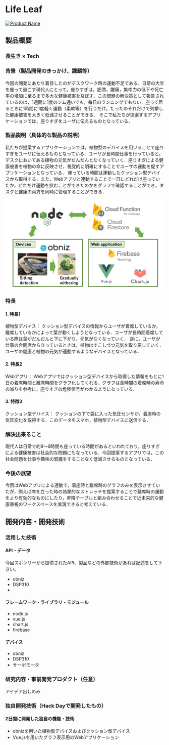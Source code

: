 # Life Leaf

[![Product Name](image.png)](https://www.youtube.com/watch?v=G5rULR53uMk)

## 製品概要
### 長生き × Tech

### 背景（製品開発のきっかけ、課題等）
今回の開発にあたり着目したのがデスクワーク時の運動不足である．日常の大半を座って過ごす現代人にとって，座りすぎは，肥満，腰痛，集中力の低下や死亡率の増加に至るまで多大な健康被害を及ぼす．この問題の解決策として報告されているのは，1週間に1度のジム通いでも，毎日のランニングでもない．座って居るときに1時間に1度軽く運動（柔軟等）を行うだけ，たったのそれだけで列挙した健康被害を大きく低減させることができる．
そこで私たちが提案するアプリケーションでは，座りすぎをユーザに伝えるものとなっている．
### 製品説明（具体的な製品の説明）
私たちが提案するアプリケーションでは，植物型のデバイスを用いることで座りすぎをユーザに伝えるものとなっている．ユーザが長時間仕事を行っていると，
デスクにおいてある植物の元気がだんだんとなくなっていく．座りすぎによる健康被害を植物の命に反映させ，視覚的に明確にすることでユーザの運動を促すアプリケーションとなっている．
座っている時間は連動したクッション型デバイスから取得する．また，Webアプリと連動することで一日にどれだけ座っていたか，どれだけ運動を挟むことができたのかをグラフで確認することができ，タスクと健康の両方を同時に管理することができる．

[![System](lifeleaf_system.png)](https://github.com/jphacks/SD_1906/issues/3#issue-513001565)
### 特長

#### 1. 特長1
植物型デバイス：
クッション型デバイスの情報からユーザが着席しているか，離席しているかによって葉が動くしようとなっている．ユーザが長時間着席している際は葉がだんだんと下に下がり，元気がなくなっていく．
逆に，ユーザが仕事の合間席から立っているときは，植物はすこしづつ元気を取り戻していく．
ユーザの健康と植物の元気が連動するようなデバイスとなっている．

#### 2. 特長2
Webアプリ：
Webアプリではクッション型デバイスから取得した情報をもとに1日の着席時間と離席時間をグラフ化してくれる．グラフは長時間の着席時の寿命の減りを参考に，座りすぎの危険信号がわかるようになっている．

#### 3. 特徴3
クッション型デバイス：
クッションの下で袋に入った気圧センサが，着座時の気圧変化を取得する．このデータをスマホ，植物型デバイスに送信する．


### 解決出来ること
現代人は日常で約8～9時間も座っている時間があるといわれており，座りすぎによる健康被害は社会的な問題にもなっている．今回提案するアプリでは，この社会問題を仕事や趣味の邪魔をすることなく低減させるものとなっている．

### 今後の展望
今回はWebアプリによる連動で，着座時と離席時のグラフのみを表示させていたが，例えば席を立った時の効果的なストレッチを提案することで離席時の運動をより有効的なものにしたり，昇降テーブルと組み合わせることで近未来的な健康重視のワークスペースを実現できると考えている．


## 開発内容・開発技術
### 活用した技術
#### API・データ
今回スポンサーから提供されたAPI、製品などの外部技術があれば記述をして下さい。
* obniz
* DSP310
* 

#### フレームワーク・ライブラリ・モジュール
* node.js
* vue.js
* chart.js
* firebase

#### デバイス
* obniz
* DSP310
* サーボモータ

### 研究内容・事前開発プロダクト（任意）
アイデア出しのみ

### 独自開発技術（Hack Dayで開発したもの）
#### 2日間に開発した独自の機能・技術
* obnizを用いた植物型デバイスおよびクッション型デバイス
* Vue.jsを用いたグラフ表示用のWebアプリケーション
